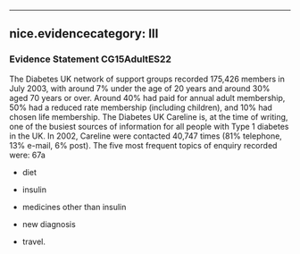 
---
nice.evidencecategory: III
---

### Evidence Statement CG15AdultES22
The Diabetes UK network of support groups recorded 175,426 members in July 2003, with
around 7% under the age of 20 years and around 30% aged 70 years or over. Around 40% had paid for annual adult membership, 50% had a reduced rate membership (including children), and 10% had chosen life membership. The Diabetes UK Careline is, at the time of writing, one of the busiest sources of information for all people with Type 1 diabetes in the UK. In 2002, Careline were contacted 40,747 times (81% telephone, 13% e-mail, 6% post).  The five most frequent topics of enquiry recorded were:
67a

*   diet

*   insulin

*   medicines other than insulin

*   new diagnosis

*   travel. 

